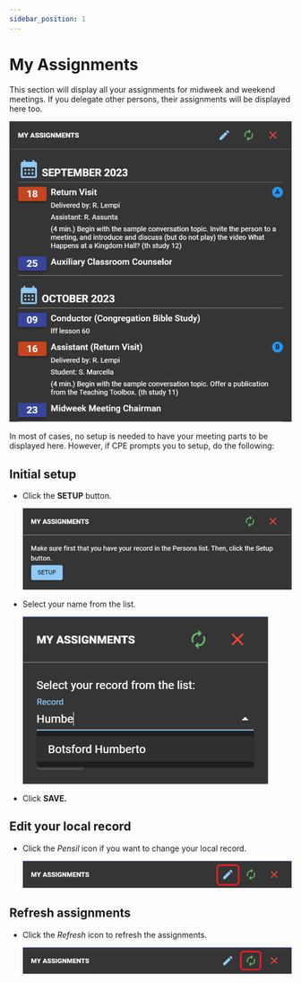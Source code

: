 ```yaml
---
sidebar_position: 1
---
```


# My Assignments

This section will display all your assignments for midweek and weekend meetings. If you delegate other persons, their assignments will be displayed here too.

![My Assignments](./cpe_my_assignments.png)

In most of cases, no setup is needed to have your meeting parts to be displayed here. However, if CPE prompts you to setup, do the following:

## Initial setup

- Click the **SETUP** button.

  ![My Assignments Setup](./cpe_my_assignments_setup.png)

- Select your name from the list.

  ![My Assignments Select Record](./cpe_my_assignments_select_record.png)

- Click **SAVE.**

## Edit your local record

- Click the _Pensil_ icon if you want to change your local record.

  ![My Assignments Edit Record](./cpe_my_assignments_edit_record.png)

## Refresh assignments

- Click the _Refresh_ icon to refresh the assignments.

  ![My Assignments Refresh](./cpe_my_assignments_refresh.png)
